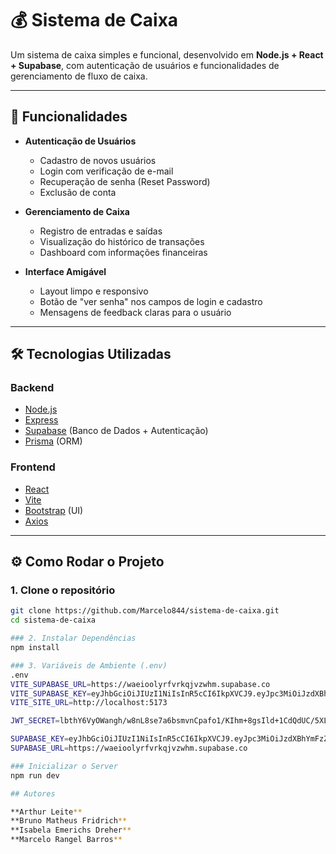 # 💰 Sistema de Caixa

Um sistema de caixa simples e funcional, desenvolvido em **Node.js + React + Supabase**, com autenticação de usuários e funcionalidades de gerenciamento de fluxo de caixa.  

---

## 🚀 Funcionalidades

- **Autenticação de Usuários**
  - Cadastro de novos usuários
  - Login com verificação de e-mail
  - Recuperação de senha (Reset Password)
  - Exclusão de conta  

- **Gerenciamento de Caixa**
  - Registro de entradas e saídas
  - Visualização do histórico de transações
  - Dashboard com informações financeiras  

- **Interface Amigável**
  - Layout limpo e responsivo
  - Botão de "ver senha" nos campos de login e cadastro
  - Mensagens de feedback claras para o usuário

---

## 🛠️ Tecnologias Utilizadas

### Backend
- [Node.js](https://nodejs.org/)
- [Express](https://expressjs.com/)
- [Supabase](https://supabase.com/) (Banco de Dados + Autenticação)
- [Prisma](https://www.prisma.io/) (ORM)

### Frontend
- [React](https://react.dev/)
- [Vite](https://vitejs.dev/)
- [Bootstrap](https://getbootstrap.com/) (UI)
- [Axios](https://axios-http.com/)

---

## ⚙️ Como Rodar o Projeto

### 1. Clone o repositório
```bash
git clone https://github.com/Marcelo844/sistema-de-caixa.git
cd sistema-de-caixa

### 2. Instalar Dependências
npm install

### 3. Variáveis de Ambiente (.env)
.env
VITE_SUPABASE_URL=https://waeioolyrfvrkqjvzwhm.supabase.co
VITE_SUPABASE_KEY=eyJhbGciOiJIUzI1NiIsInR5cCI6IkpXVCJ9.eyJpc3MiOiJzdXBhYmFzZSIsInJlZiI6IndhZWlvb2x5cmZ2cmtxanZ6d2htIiwicm9sZSI6ImFub24iLCJpYXQiOjE3NTEzMjIxOTQsImV4cCI6MjA2Njg5ODE5NH0.BjJSFDSy7CxO3lZBIqzhHrBO0q3_VO_eEX6So4PTdaM
VITE_SITE_URL=http://localhost:5173

JWT_SECRET=lbthY6VyOWangh/w8nL8se7a6bsmvnCpafo1/KIhm+8gsIld+1CdQdUC/5XL6Tj4gFxv8rNWbJE83lTAc7mFyg==

SUPABASE_KEY=eyJhbGciOiJIUzI1NiIsInR5cCI6IkpXVCJ9.eyJpc3MiOiJzdXBhYmFzZSIsInJlZiI6IndhZWlvb2x5cmZ2cmtxanZ6d2htIiwicm9sZSI6InNlcnZpY2Vfcm9sZSIsImlhdCI6MTc1MTMyMjE5NCwiZXhwIjoyMDY2ODk4MTk0fQ.HemBqCsgpdnl9xrdYTS8AgkGxOqOTS-lDR2i1c5kCFo
SUPABASE_URL=https://waeioolyrfvrkqjvzwhm.supabase.co

### Inicializar o Server
npm run dev

## Autores

**Arthur Leite**
**Bruno Matheus Fridrich**
**Isabela Emerichs Dreher**
**Marcelo Rangel Barros**  